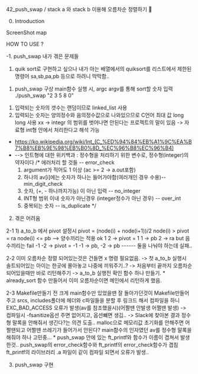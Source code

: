42_push_swap / stack a 와 stack b 이용해 오름차순 정렬하기 🎈

0. Introduction


ScreenShot
map

HOW TO USE ?



-1. push_swap 내가 겪은 문제들
 1) quik sort로 구현하고 싶으나
 내가 아는 배열에서의 quiksort를 
 리스트에서 제한된 명령어 sa,sb,pa,pb 등으로 하려니
 막막함..

1. push_swap 구상
main함수 실행 시, argc argv를 통해 sort할 숫자 입력
    ./push_swap "2 3 5 8 0"
 1) 입력되는 숫자의 갯수는 랜덤이므로 linked_list 사용
 2) 입력되는 숫자는 양의정수와 음의정수값으로 나와있으므로 C언어 최대 값 long long 사용 xx
 -> integr 의 범위를 벗어나면 안된다는 프로젝트의 말이 있음
 -> 자료형 int형 안에서 처리한다고 해석 가능
  * https://ko.wikipedia.org/wiki/Int_(C_%ED%94%84%EB%A1%9C%EA%B7%B8%EB%9E%98%EB%B0%8D_%EC%96%B8%EC%96%B4)
  * --> 인트형에 대한 위키백과 : 정수형을 처리하기 위한 변수로, 정수형(integer)의 약자이다
/* 
에러처리 할 것들 -- error_check
    1. argument가 적어도 1 이상 (ac >= 2 -> a.out포함)
    2. 하나의 av[i]에는 숫자가 하나는 들어가야함(여러개인 경우 수용)--min_digit_check
    3. 숫자, (+, - 하나까지가능) 이 아닌 입력 -- no_integer
    4. INT형 범위 이내 숫자가 아닌경우 (integer정수가 아닌 경우) -- over_int
    5. 중복되는 숫자 -- is_duplicate
*/

2. 겪은 어려움

2-1
    1) a_to_b 에서 pivot 설정시 pivot = (node(i) + node(i+1))/2
    node(i) > pivot = ra
    node(i) <= pb 
    --> 양수끼리는 적용 ok 1 2 -> pivot = 1
    1 -> pb 2 -> ra
    but 음수끼리는 fail -1 -2 -> pivot = -1
    -1 -> pb, -2 -> pb ------ 둘을 나눠야 하는데 실패..

2-2 
    이미 오름차순 정렬 되어있는것은 건들면 x 명령 필요없음. 
    -> 첫 a_to_b 실행시 솔트되어있는 아이는 한곳에 몰아놓고 나중에 끼워주기..?
    -> 처음부터 끝까지 오름차순 되어있을때만 바로 리턴해주기 -> a_to_b 실행전 확인 함수 하나 만들기.
    * already_sort 함수 만들어서 이미 오름차순이면 메인에서 리턴하게 했음.

2-3
    Makefile만들기 전 크게 main함수만 있었을땐 잘 돌아가던것이 Makefile만들어주고
    srcs, includes폴더에 헤더와 c파일들을 분할 후 링크드 해서 컴파일을 하니 
    EXC_BAD_ACCESS 오류가 발생(av를 참조했을시)(어쩔땐 안발생 어쩔땐 발생) -> 컴파일시 -fsanitize옵션 주면 없어지고, 옵션뺴면 생김.. -> Slack에 찾아본 결과 정수형 말록을 안해줘서 생긴다?는 의견 도출.. malloc으로 메모리값 초기화를 안해주면 어쩔땐되고 어쩔땐 쓰레기가 들어가서 안된다? main함수의 인자였던 av를 정수형 말록을 해줘야 하나 고민중...
    * push_swap 안에 있는 ft_printf와 함수가 이름이 겹쳐서 발생한것..
    push_swap의 error_check함수와 ft_printf의 error_check함수가 겹침
    ft_printf의 라이브러리 .a 파일이 같이 컴파일 되면서 오류가 발생..

3. push_swap 구현
